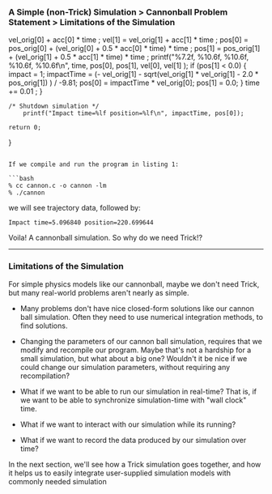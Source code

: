### A Simple (non-Trick) Simulation > Cannonball Problem Statement > Limitations of the Simulation

 vel_orig[0] + acc[0] * time ;
        vel[1] = vel_orig[1] + acc[1] * time ;
        pos[0] = pos_orig[0] + (vel_orig[0] + 0.5 * acc[0] * time) * time ;
        pos[1] = pos_orig[1] + (vel_orig[1] + 0.5 * acc[1] * time) * time ;
        printf("%7.2f, %10.6f, %10.6f, %10.6f, %10.6f\n", time, pos[0], pos[1], vel[0], vel[1] );
        if (pos[1] < 0.0) {
            impact = 1;
            impactTime = (- vel_orig[1] -
                          sqrt(vel_orig[1] * vel_orig[1] - 2.0 * pos_orig[1])
                         ) / -9.81;
            pos[0] = impactTime * vel_orig[0];
            pos[1] = 0.0;
        }
        time += 0.01 ;
    }

    /* Shutdown simulation */
        printf("Impact time=%lf position=%lf\n", impactTime, pos[0]);

    return 0;
}
```

If we compile and run the program in listing 1:

```bash
% cc cannon.c -o cannon -lm
% ./cannon
```

we will see trajectory data, followed by:

```
Impact time=5.096840 position=220.699644
```
Voila! A cannonball simulation. So why do we need Trick!?

---

<a id=limitations-of-the-simulation></a>
### Limitations of the Simulation

For simple physics models like our cannonball, maybe we don't need Trick, but many real-world problems aren't nearly as simple.

* Many problems don't have nice closed-form solutions like our
cannon ball simulation. Often they need to use numerical integration methods,
to find solutions.

* Changing the parameters of our cannon ball simulation, requires that we modify
and recompile our program. Maybe that's not a hardship for a small
simulation, but what about a big one? Wouldn't it be nice if we could change our
simulation parameters, without requiring any recompilation?

* What if we want to be able to run our simulation in real-time? That is, if
we want to be able to synchronize simulation-time with "wall clock" time.

* What if we want to interact with our simulation while its running?

* What if we want to record the data produced by our simulation over time?

In the next section, we'll see how a Trick simulation goes together, and how it helps us to easily integrate user-supplied simulation models with commonly needed simulation
